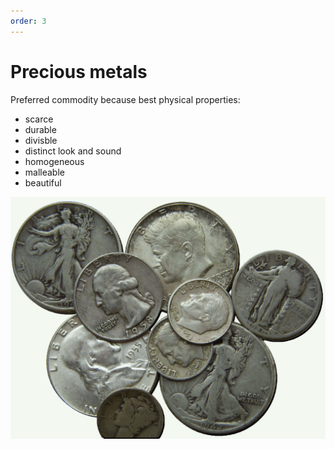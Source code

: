```yaml
---
order: 3
---
```


# Precious metals

Preferred commodity because best physical properties:

- scarce
- durable
- divisble
- distinct look and sound
- homogeneous
- malleable
- beautiful

![picture of US silver coins](images/us-silver-coins.jpg)